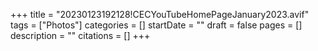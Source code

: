 +++
title = "20230123192128!CECYouTubeHomePageJanuary2023.avif"
tags = ["Photos"]
categories = []
startDate = ""
draft = false
pages = []
description = ""
citations = []
+++
